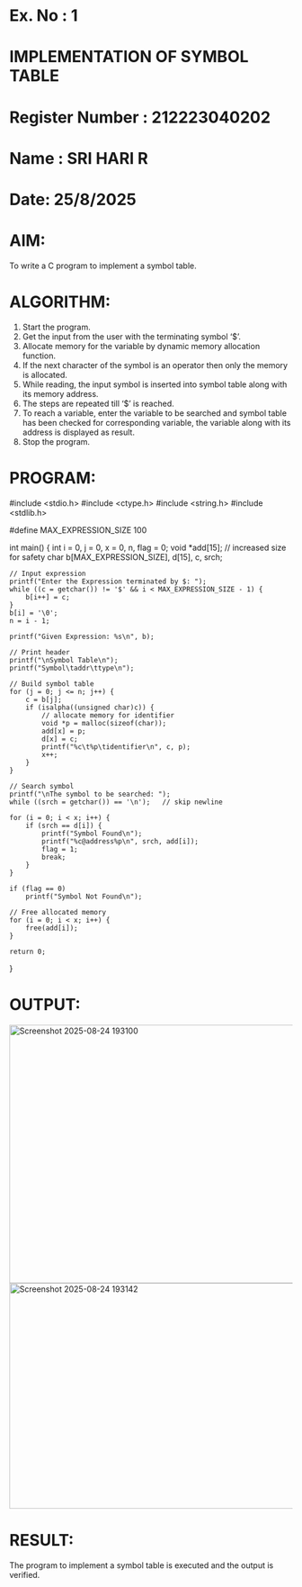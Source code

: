 # Ex. No : 1

# IMPLEMENTATION OF SYMBOL TABLE

# Register Number : 212223040202

# Name : SRI HARI R

# Date: 25/8/2025

# AIM:

To write a C program to implement a symbol table.

# ALGORITHM:

1. Start the program.
2. Get the input from the user with the terminating symbol ‘$’.
3. Allocate memory for the variable by dynamic memory allocation function.
4. If the next character of the symbol is an operator then only the memory is allocated.
5. While reading, the input symbol is inserted into symbol table along with its memory address.
6. The steps are repeated till ‘$’ is reached.
7. To reach a variable, enter the variable to be searched and symbol table has been checked for corresponding variable, the variable along with its address is displayed as result.
8. Stop the program.

# PROGRAM:
#include <stdio.h>
#include <ctype.h>
#include <string.h>
#include <stdlib.h>

#define MAX_EXPRESSION_SIZE 100

int main() {
    int i = 0, j = 0, x = 0, n, flag = 0;
    void *add[15];   // increased size for safety
    char b[MAX_EXPRESSION_SIZE], d[15], c, srch;

    // Input expression
    printf("Enter the Expression terminated by $: ");
    while ((c = getchar()) != '$' && i < MAX_EXPRESSION_SIZE - 1) {
        b[i++] = c;
    }
    b[i] = '\0';
    n = i - 1;

    printf("Given Expression: %s\n", b);

    // Print header
    printf("\nSymbol Table\n");
    printf("Symbol\taddr\ttype\n");

    // Build symbol table
    for (j = 0; j <= n; j++) {
        c = b[j];
        if (isalpha((unsigned char)c)) {
            // allocate memory for identifier
            void *p = malloc(sizeof(char));
            add[x] = p;
            d[x] = c;
            printf("%c\t%p\tidentifier\n", c, p);
            x++;
        }
    }

    // Search symbol
    printf("\nThe symbol to be searched: ");
    while ((srch = getchar()) == '\n');   // skip newline

    for (i = 0; i < x; i++) {
        if (srch == d[i]) {
            printf("Symbol Found\n");
            printf("%c@address%p\n", srch, add[i]);
            flag = 1;
            break;
        }
    }

    if (flag == 0)
        printf("Symbol Not Found\n");

    // Free allocated memory
    for (i = 0; i < x; i++) {
        free(add[i]);
    }

    return 0;
}

# OUTPUT:
<img width="751" height="459" alt="Screenshot 2025-08-24 193100" src="https://github.com/user-attachments/assets/feb16887-991e-43d5-be66-1ea463d10398" />

<img width="903" height="401" alt="Screenshot 2025-08-24 193142" src="https://github.com/user-attachments/assets/be882d43-768e-41cb-9277-7f49aaf16613" />



# RESULT:

The program to implement a symbol table is executed and the output is verified.

